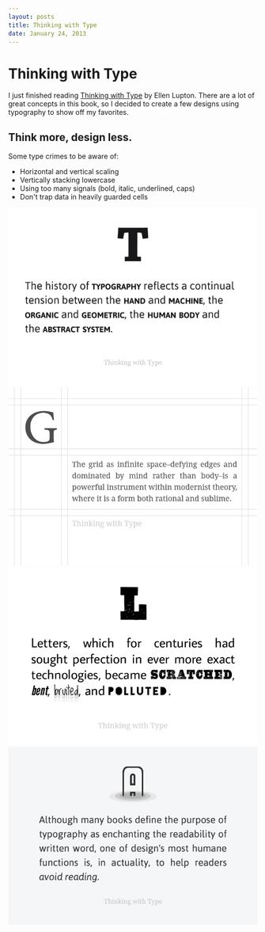 ```yaml
---
layout: posts
title: Thinking with Type
date: January 24, 2013
---
```


<h1>Thinking with Type</h1>

<p>I just finished reading <a href='http://www.thinkingwithtype.com/' target='blank'>Thinking with Type</a> by Ellen Lupton. There are a lot of great concepts in this book, so I decided to create a few designs using typography to show off my favorites.</p>

<h2>Think more, design less.</h2>

<p>Some type crimes to be aware of:</p>

<ul>
	<li>Horizontal and vertical scaling</li>
	<li>Vertically stacking lowercase</li>
	<li>Using too many signals (bold, italic, underlined, caps)</li>
	<li>Don't trap data in heavily guarded cells</li>
</ul>

<img src='/images/Thinking-with-Type-1.jpeg' />
<img src='/images/Thinking-with-Type-2.jpeg' />
<img src='/images/Thinking-with-Type-3.jpeg' />
<img src='/images/Thinking-with-Type-4.jpeg' />